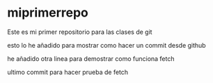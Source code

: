 # miprimerrepo
Este es mi primer repositorio para las clases de git

esto lo he añadido para mostrar como hacer un commit desde github

he añadido otra linea para demostrar como funciona fetch

ultimo commit para hacer prueba de fetch
